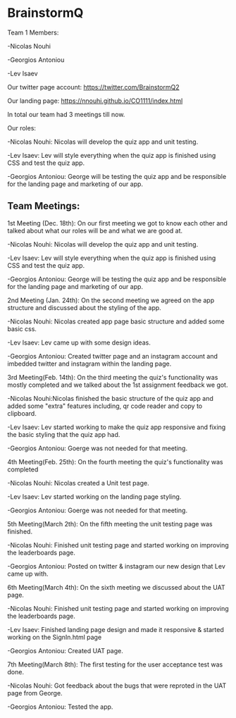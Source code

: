 # BrainstormQ

Team 1 Members:

-Nicolas Nouhi

-Georgios Antoniou

-Lev Isaev

Our twitter page account:
https://twitter.com/BrainstormQ2

Our landing page:
https://nnouhi.github.io/CO1111/index.html

In total our team had 3 meetings till now.

Our roles:

-Nicolas Nouhi: Nicolas will develop the quiz app and unit testing.

-Lev Isaev: Lev will style everything when the quiz app is finished using CSS and test the quiz app.

-Georgios Antoniou: George will be testing the quiz app and be responsible for the landing page and marketing of our app.

## Team Meetings:

1st Meeting (Dec. 18th): On our first meeting we got to know each other and talked about what our roles will be and what we are good at.

-Nicolas Nouhi: Nicolas will develop the quiz app and unit testing.

-Lev Isaev: Lev will style everything when the quiz app is finished using CSS and test the quiz app.

-Georgios Antoniou: George will be testing the quiz app and be responsible for the landing page and marketing of our app.

2nd Meeting (Jan. 24th): On the second meeting we agreed on the app structure and discussed about the styling of the app.

-Nicolas Nouhi: Nicolas created app page basic structure and added some basic css.

-Lev Isaev: Lev came up with some design ideas.

-Georgios Antoniou: Created twitter page and an instagram account and imbedded twitter and instagram within the landing page.

3rd Meeting(Feb. 14th): On the third meeting the quiz's functionality was mostly completed and we talked about the 1st assignment feedback we got.

-Nicolas Nouhi:Nicolas finished the basic structure of the quiz app and added some "extra" features including, qr code reader and copy to clipboard.

-Lev Isaev: Lev started working to make the quiz app responsive and fixing the basic styling that the quiz app had.

-Georgios Antoniou: Goerge was not needed for that meeting.

4th Meeting(Feb. 25th): On the fourth meeting the quiz's functionality was completed 

-Nicolas Nouhi: Nicolas created a Unit test page.

-Lev Isaev: Lev started working on the landing page styling.

-Georgios Antoniou: Goerge was not needed for that meeting.

5th Meeting(March 2th): On the fifth meeting the unit testing page was finished.

-Nicolas Nouhi: Finished unit testing page and started working on improving the leaderboards page.

-Georgios Antoniou: Posted on twitter & instagram our new design that Lev came up with.

6th Meeting(March 4th): On the sixth meeting we discussed about the UAT page.

-Nicolas Nouhi: Finished unit testing page and started working on improving the leaderboards page.

-Lev Isaev: Finished landing page design and made it responsive & started working on the SignIn.html page

-Georgios Antoniou: Created UAT page.

7th Meeting(March 8th): The first testing for the user acceptance test was done.

-Nicolas Nouhi: Got feedback about the bugs that were reproted in the UAT page from George.

-Georgios Antoniou: Tested the app.

